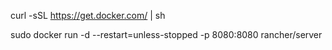 curl -sSL https://get.docker.com/ | sh

sudo docker run -d --restart=unless-stopped -p 8080:8080 rancher/server